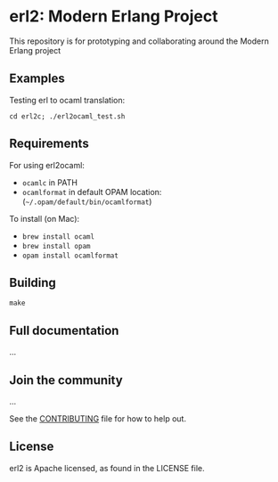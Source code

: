 # erl2: Modern Erlang Project

This repository is for prototyping and collaborating around the Modern Erlang project

## Examples

Testing erl to ocaml translation:

```
cd erl2c; ./erl2ocaml_test.sh
```

## Requirements

For using erl2ocaml:
- `ocamlc` in PATH
- `ocamlformat` in default OPAM location: (`~/.opam/default/bin/ocamlformat`)

To install (on Mac):
- `brew install ocaml`
- `brew install opam`
- `opam install ocamlformat`

## Building

    make


## Full documentation
...

## Join the community
...

See the [CONTRIBUTING](CONTRIBUTING.md) file for how to help out.

## License
erl2 is Apache licensed, as found in the LICENSE file.
